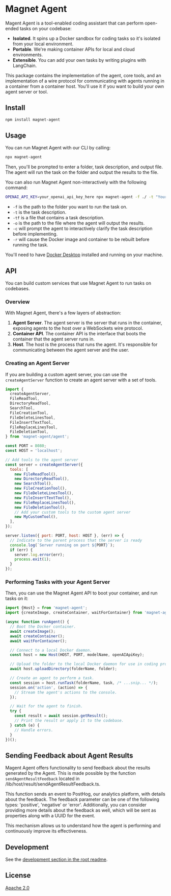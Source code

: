 # Magnet Agent

Magent Agent is a tool-enabled coding assistant that can perform open-ended tasks on your codebase:

- **Isolated**. It spins up a Docker sandbox for coding tasks so it's isolated from your local environment.
- **Portable**. We're making container APIs for local and cloud environments.
- **Extensible**. You can add your own tasks by writing plugins with LangChain.

This package contains the implementation of the agent, core tools, and an implementation of a wire protocol for communicating with agents running in a container from a container host. You'll use it if you want to build your own agent server or tool.

## Install

```bash
npm install magnet-agent
```

## Usage

You can run Magnet Agent with our CLI by calling:

```bash
npx magnet-agent
```

Then, you'll be prompted to enter a folder, task description, and output file. The agent will run the task on the folder and output the results to the file.

You can also run Magnet Agent non-interactively with the following command:

```bash
OPENAI_API_KEY=your_openai_api_key_here npx magnet-agent -f ./ -t "Your task here." -o ./output
```

- `-f` is the path to the folder you want to run the task on.
- `-t` is the task description.
- `-tf` is a file that contains a task description.
- `-o` is the path to the file where the agent will output the results.
- `-c` will prompt the agent to interactively clarify the task description before implementing.
- `-r` will cause the Docker image and container to be rebuilt before running the task.

You'll need to have [Docker Desktop](https://www.docker.com/products/docker-desktop/) installed and running on your machine.


## API

You can build custom services that use Magnet Agent to run tasks on codebases.

### Overview

With Magnet Agent, there's a few layers of abstraction:

1. **Agent Server**. The agent server is the server that runs in the container, exposing agents to the host over a WebSockets wire protocol.
2. **Container API**. The container API is the interface that boots the container that the agent server runs in.
3. **Host**. The host is the process that runs the agent. It's responsible for communicating between the agent server and the user.

### Creating an Agent Server

If you are building a custom agent server, you can use the `createAgentServer` function to create an agent server with a set of tools.

```js
import {
  createAgentServer,
  FileReadTool,
  DirectoryReadTool,
  SearchTool,
  FileCreationTool,
  FileDeleteLinesTool,
  FileInsertTextTool,
  FileReplaceLinesTool,
  FileDeletionTool,
} from 'magnet-agent/agent';

const PORT = 8080;
const HOST = 'localhost';

// Add tools to the agent server
const server = createAgentServer({
  tools: [
    new FileReadTool(),
    new DirectoryReadTool(),
    new SearchTool(),
    new FileCreationTool(),
    new FileDeleteLinesTool(),
    new FileInsertTextTool(),
    new FileReplaceLinesTool(),
    new FileDeletionTool(),
    // Add your custom tools to the custom agent server
    new MyCustomTool(),
  ],
});

server.listen({ port: PORT, host: HOST }, (err) => {
  // Indicate to the parent process that the server is ready
  console.log(`Server running on port ${PORT}`);
  if (err) {
    server.log.error(err);
    process.exit(1);
  }
});
```

### Performing Tasks with your Agent Server

Then, you can use the Magnet Agent API to boot your container, and run tasks on it:

```ts
import {Host} = from 'magnet-agent';
import {createImage, createContainer, waitForContainer} from 'magnet-agent/containers/local';

(async function runAgent() {
  // Boot the Docker container.
  await createImage();
  await createContainer();
  await waitForContainer();

  // Connect to a local Docker daemon.
  const host = new Host(HOST, PORT, modelName, openAIApiKey);

  // Upload the folder to the local Docker daemon for use in coding projects by agents.
  await host.uploadDirectory(folderName, folder);

  // Create an agent to perform a task.
  const session = host.runTask(folderName, task, /* ...snip... */);
  session.on('action', (action) => {
    // Stream the agent's actions to the console.
  });

  // Wait for the agent to finish.
  try {
    const result = await session.getResult();
    // Print the result or apply it to the codebase.
  } catch (e) {
    // Handle errors.
  }
})();
```

## Sending Feedback about Agent Results

Magent Agent offers functionality to send feedback about the results generated by the Agent. This is made possible by the function `sendAgentResultFeedback` located in /lib/host/result/sendAgentResultFeedback.ts.

This function sends an event to PostHog, our analytics platform, with details about the feedback. The feedback parameter can be one of the following types: 'positive', 'negative' or 'error'. Additionally, you can consider providing more details about the feedback as well, which will be sent as properties along with a UUID for the event.

This mechanism allows us to understand how the agent is performing and continuously improve its effectiveness.


## Development

See the [development section in the root readme](../../README.md).

## License

[Apache 2.0](./LICENSE)
